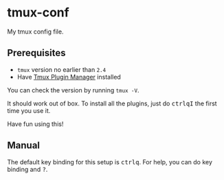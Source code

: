# tmux-conf
My tmux config file. 

## Prerequisites
- `tmux` version no earlier than `2.4`
- Have [Tmux Plugin Manager](https://github.com/tmux-plugins/tpm) installed

You can check the version by running `tmux -V`.

It should work out of box. To install all the plugins,
just do <kbd>ctrl</kbd><kbd>q</kbd><kbd>I</kbd> the first time you use it.

Have fun using this!

## Manual
The default key binding for this setup is <kbd>ctrl</kbd><kbd>q</kbd>. For
help, you can do key binding and <kbd>?</kbd>.
